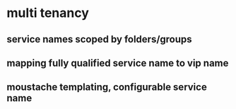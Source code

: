 # multi tenancy


## service names scoped by folders/groups

## mapping fully qualified service name to vip name

## moustache templating, configurable service name

